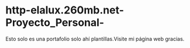 # http-elalux.260mb.net-Proyecto_Personal-
Esto solo es una portafolio solo ahí plantillas.Visite mi página web gracias.
